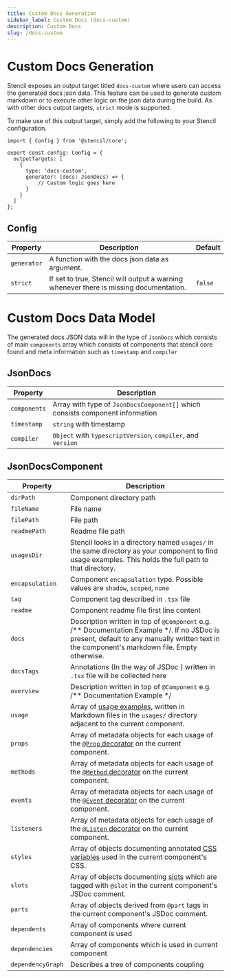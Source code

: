 ```yaml
---
title: Custom Docs Generation
sidebar_label: Custom Docs (docs-custom)
description: Custom Docs
slug: /docs-custom
---
```


# Custom Docs Generation

Stencil exposes an output target titled `docs-custom` where users can access the generated docs json data. This feature can be used to generate custom markdown or to execute other logic on the json data during the build. As with other docs output targets, `strict` mode is supported.

To make use of this output target, simply add the following to your Stencil configuration.

```tsx
import { Config } from '@stencil/core';

export const config: Config = {
  outputTargets: [
    {
      type: 'docs-custom',
      generator: (docs: JsonDocs) => {
          // Custom logic goes here
      }
    }
  ]
};
```

## Config

| Property    | Description                                                                              | Default |
|-------------|------------------------------------------------------------------------------------------|---------|
| `generator` | A function with the docs json data as argument.                                          |         |
| `strict`    | If set to true, Stencil will output a warning whenever there is missing documentation.   | `false` |



# Custom Docs Data Model

The generated docs JSON data will in the type of `JsonDocs` which consists of main `components` array which consists of components that stencil core found and meta information such as `timestamp` and `compiler`

## JsonDocs

| Property    | Description                                                                              |
|-------------|------------------------------------------------------------------------------------------|
| `components` | Array with type of `JsonDocsComponent[]` which consists component information|
| `timestamp`    | `string` with timestamp   |
| `compiler`    | `Object` with `typescriptVersion`, `compiler`, and `version`   |

## JsonDocsComponent

| Property    | Description                                                                              |
|-------------|------------------------------------------------------------------------------------------|
| `dirPath` | Component directory path |
| `fileName`    | File name |
| `filePath`    | File path |
| `readmePath`    | Readme file path |
| `usagesDir`    | Stencil looks in a directory named `usages/` in the same directory as your component to find usage examples. This holds the full path to that directory. |
| `encapsulation`    | Component `encapsulation` type. Possible values are `shadow`, `scoped`, `none`  |
| `tag`    | Component tag described in `.tsx` file  |
| `readme`    | Component readme file first line content  |
| `docs`    | Description written in top of `@Component` e.g. /**  Documentation Example */. If no JSDoc is present, default to any manually written text in the component's markdown file. Empty otherwise. |
| `docsTags`    | Annotations (In the way of JSDoc ) written in `.tsx` file will be collected here   |
| `overview`    | Description written in top of `@Component` e.g. /**  Documentation Example */ |
| `usage`    | Array of [usage examples](./docs-json.md#usage), written in Markdown files in the `usages/` directory adjacent to the current component. |
| `props`    | Array of metadata objects for each usage of the [`@Prop` decorator](../components/properties.md#the-prop-decorator-prop) on the current component. |
| `methods`    | Array of metadata objects for each usage of the [`@Method` decorator](../components/methods.md) on the current component.  | 
| `events`    | Array of metadata objects for each usage of the [`@Event` decorator](../components/events.md#event-decorator) on the current component. |
| `listeners`    | Array of metadata objects for each usage of the [`@Listen` decorator](../components/events.md#listen-decorator) on the current component. |
| `styles`    | Array of objects documenting annotated [CSS variables](./docs-json.md#css-variables) used in the current component's CSS. |
| `slots`    | Array of objects documenting [slots](./docs-json.md#slots) which are tagged with `@slot` in the current component's JSDoc comment. |
| `parts`    |  Array of objects derived from `@part` tags in the current component's JSDoc comment. |
| `dependents`    |  Array of components where current component is used  |
| `dependencies`    |  Array of components which is used in current component  |
| `dependencyGraph`    | Describes a tree of components coupling |

